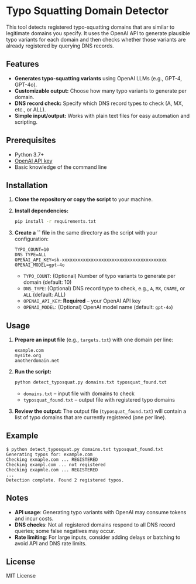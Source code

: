 # Typo Squatting Domain Detector

This tool detects registered typo-squatting domains that are similar to legitimate domains you specify. It uses the OpenAI API to generate plausible typo variants for each domain and then checks whether those variants are already registered by querying DNS records.

## Features

* **Generates typo-squatting variants** using OpenAI LLMs (e.g., GPT-4, GPT-4o).
* **Customizable output:** Choose how many typo variants to generate per domain.
* **DNS record check:** Specify which DNS record types to check (A, MX, etc., or ALL).
* **Simple input/output:** Works with plain text files for easy automation and scripting.

## Prerequisites

* Python 3.7+
* [OpenAI API key](https://platform.openai.com/signup)
* Basic knowledge of the command line

## Installation

1. **Clone the repository or copy the script** to your machine.

2. **Install dependencies:**

   ```sh
   pip install -r requirements.txt
   ```

3. **Create a **\`\`** file** in the same directory as the script with your configuration:

   ```env
   TYPO_COUNT=10
   DNS_TYPE=ALL
   OPENAI_API_KEY=sk-xxxxxxxxxxxxxxxxxxxxxxxxxxxxxxxxxxxxxxxx
   OPENAI_MODEL=gpt-4o
   ```

   * `TYPO_COUNT`: (Optional) Number of typo variants to generate per domain (default: 10)
   * `DNS_TYPE`: (Optional) DNS record type to check, e.g., `A`, `MX`, `CNAME`, or `ALL` (default: ALL)
   * `OPENAI_API_KEY`: **Required** – your OpenAI API key
   * `OPENAI_MODEL`: (Optional) OpenAI model name (default: `gpt-4o`)

## Usage

1. **Prepare an input file** (e.g., `targets.txt`) with one domain per line:

   ```
   example.com
   mysite.org
   anotherdomain.net
   ```

2. **Run the script:**

   ```sh
   python detect_typosquat.py domains.txt typosquat_found.txt
   ```

   * `domains.txt` – input file with domains to check
   * `typosquat_found.txt` – output file with registered typo domains

3. **Review the output:**
   The output file (`typosquat_found.txt`) will contain a list of typo domains that are currently registered (one per line).

## Example

```
$ python detect_typosquat.py domains.txt typosquat_found.txt
Generating typos for: example.com
Checking exmaple.com ... REGISTERED
Checking exampl.com ... not registered
Checking exapmle.com ... REGISTERED
...
Detection complete. Found 2 registered typos.
```

## Notes

* **API usage**: Generating typo variants with OpenAI may consume tokens and incur costs.
* **DNS checks**: Not all registered domains respond to all DNS record queries; some false negatives may occur.
* **Rate limiting**: For large inputs, consider adding delays or batching to avoid API and DNS rate limits.

## License

MIT License
